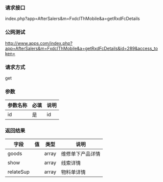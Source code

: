 ### **请求接口**
index.php?app=AfterSalers&m=FxdclThMobile&a=getRxdFcDetails



### **公网测试**
http://www.apps.com/index.php?app=AfterSalers&m=FxdclThMobile&a=getRxdFcDetails&id=289&access_token=

### **请求方式**
get


### **参数**
| 参数名称  |必填|     说明      |
|------|-----|------|
| id| 是 |   id|

### **返回结果**
|字段        |值          |类型    |说明        |
| ---------  |--------    |-------- |--------  |
| goods|  | array  |维修单下产品详情|
| show|  | array  |线索详情|
| relateSup|  | array  |物料单详情|